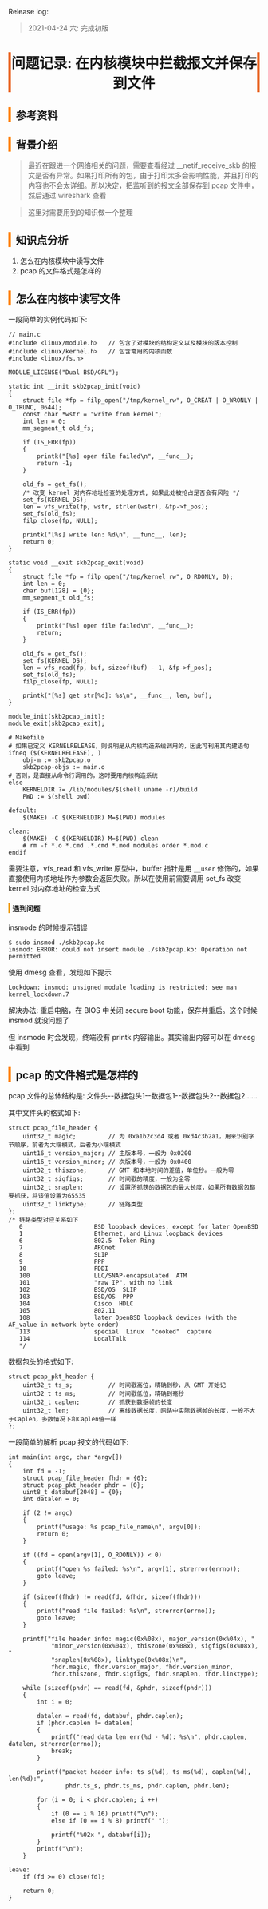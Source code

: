 <head><meta charset="UTF-8"></head>
<style>
h1 {
    text-align: center;
    border-left: 5px solid #e86422;
    border-right: 5px solid #e86422;
}
h2 {
    border-left: 5px solid #ff7f00;
    padding-left: 10px;
}
h3 {
    border-left: 5px solid #e86422;
    padding-left: 8px;
}
h4 {
    border-left: 3px solid #f0a000;
    padding-left: 5px;
}
</style>

Release log:
> 2021-04-24 六: 完成初版

# 问题记录: 在内核模块中拦截报文并保存到文件

## 参考资料

## 背景介绍
> 最近在跟进一个网络相关的问题，需要查看经过 __netif_receive_skb 的报文是否有异常。如果打印所有的包，由于打印太多会影响性能，并且打印的内容也不会太详细。所以决定，把监听到的报文全部保存到 pcap 文件中，然后通过 wireshark 查看

> 这里对需要用到的知识做一个整理

## 知识点分析
1. 怎么在内核模块中读写文件
1. pcap 的文件格式是怎样的

## 怎么在内核中读写文件
一段简单的实例代码如下:
```
// main.c
#include <linux/module.h>	// 包含了对模块的结构定义以及模块的版本控制
#include <linux/kernel.h>	// 包含常用的内核函数
#include <linux/fs.h>

MODULE_LICENSE("Dual BSD/GPL");

static int __init skb2pcap_init(void)
{
	struct file *fp = filp_open("/tmp/kernel_rw", O_CREAT | O_WRONLY | O_TRUNC, 0644);
	const char *wstr = "write from kernel";
	int len = 0;
	mm_segment_t old_fs;

	if (IS_ERR(fp)) 
	{
		printk("[%s] open file failed\n", __func__);
		return -1;
	}

	old_fs = get_fs();
	/* 改变 kernel 对内存地址检查的处理方式, 如果此处被抢占是否会有风险 */
	set_fs(KERNEL_DS);
	len = vfs_write(fp, wstr, strlen(wstr), &fp->f_pos);
	set_fs(old_fs);
	filp_close(fp, NULL);

	printk("[%s] write len: %d\n", __func__, len);
    return 0;
}

static void __exit skb2pcap_exit(void)
{
	struct file *fp = filp_open("/tmp/kernel_rw", O_RDONLY, 0);
	int len = 0;
	char buf[128] = {0};
	mm_segment_t old_fs;

	if (IS_ERR(fp))
	{
		printk("[%s] open file failed\n", __func__);
		return;
	}

	old_fs = get_fs();
	set_fs(KERNEL_DS);
	len = vfs_read(fp, buf, sizeof(buf) - 1, &fp->f_pos);
	set_fs(old_fs);
	filp_close(fp, NULL);

	printk("[%s] get str[%d]: %s\n", __func__, len, buf);
}

module_init(skb2pcap_init);
module_exit(skb2pcap_exit);

# Makefile
# 如果已定义 KERNELRELEASE，则说明是从内核构造系统调用的，因此可利用其内建语句
ifneq ($(KERNELRELEASE), )
	obj-m := skb2pcap.o
	skb2pcap-objs := main.o
# 否则，是直接从命令行调用的，这时要用内核构造系统
else
	KERNELDIR ?= /lib/modules/$(shell uname -r)/build
	PWD := $(shell pwd)

default:
	$(MAKE) -C $(KERNELDIR) M=$(PWD) modules

clean:
	$(MAKE) -C $(KERNELDIR) M=$(PWD) clean
	# rm -f *.o *.cmd .*.cmd *.mod modules.order *.mod.c
endif
```

需要注意，vfs_read 和 vfs_write 原型中，buffer 指针是用 `__user` 修饰的，如果直接使用内核地址作为参数会返回失败。所以在使用前需要调用 set_fs 改变 kernel 对内存地址的检查方式

#### 遇到问题
insmode 的时候提示错误
```
$ sudo insmod ./skb2pcap.ko 
insmod: ERROR: could not insert module ./skb2pcap.ko: Operation not permitted
```

使用 dmesg 查看，发现如下提示
```
Lockdown: insmod: unsigned module loading is restricted; see man kernel_lockdown.7
```

解决办法: 重启电脑，在 BIOS 中关闭 secure boot 功能，保存并重启。这个时候 insmod 就没问题了

但 insmode 时会发现，终端没有 printk 内容输出。其实输出内容可以在 dmesg 中看到

## pcap 的文件格式是怎样的
pcap 文件的总体结构是: 文件头--数据包头1--数据包1--数据包头2--数据包2......

其中文件头的格式如下: 
```
struct pcap_file_header {
	uint32_t magic;			// 为 0xa1b2c3d4 或者 0xd4c3b2a1，用来识别字节顺序，前者为大端模式，后者为小端模式
	uint16_t version_major;	// 主版本号，一般为 0x0200
	uint16_t version_minor;	// 次版本号，一般为 0x0400
	uint32_t thiszone;		// GMT 和本地时间的差值，单位秒。一般为零
	uint32_t sigfigs;		// 时间戳的精度，一般为全零
	uint32_t snaplen;		// 设置所抓获的数据包的最大长度，如果所有数据包都要抓获，将该值设置为65535
	uint32_t linktype;		// 链路类型
};
/* 链路类型对应关系如下
   0  					BSD loopback devices, except for later OpenBSD
   1  					Ethernet, and Linux loopback devices
   6  					802.5  Token Ring
   7  					ARCnet
   8  					SLIP
   9  					PPP
   10 					FDDI
   100					LLC/SNAP-encapsulated  ATM 
   101					"raw IP", with no link
   102					BSD/OS  SLIP
   103					BSD/OS  PPP
   104					Cisco  HDLC
   105					802.11
   108					later OpenBSD loopback devices (with the AF_value in network byte order)
   113					special  Linux  "cooked"  capture
   114					LocalTalk
   */
```

数据包头的格式如下: 
```
struct pcap_pkt_header {
	uint32_t ts_s;			// 时间戳高位，精确到秒，从 GMT 开始记
	uint32_t ts_ms;			// 时间戳低位，精确到毫秒
	uint32_t caplen;		// 抓获到数据帧的长度
	uint32_t len;			// 离线数据长度，网路中实际数据帧的长度，一般不大于Caplen，多数情况下和Caplen值一样
};
```

一段简单的解析 pcap 报文的代码如下:
```
int main(int argc, char *argv[])
{
	int fd = -1;
	struct pcap_file_header fhdr = {0};
	struct pcap_pkt_header phdr = {0};
	uint8_t databuf[2048] = {0};
	int datalen = 0;

	if (2 != argc)
	{
		printf("usage: %s pcap_file_name\n", argv[0]);
		return 0;
	}

	if ((fd = open(argv[1], O_RDONLY)) < 0)
	{
		printf("open %s failed: %s\n", argv[1], strerror(errno));
		goto leave;
	}

	if (sizeof(fhdr) != read(fd, &fhdr, sizeof(fhdr)))
	{
		printf("read file failed: %s\n", strerror(errno));
		goto leave;
	}

	printf("file header info: magic(0x%08x), major_version(0x%04x), "
			"minor_version(0x%04x), thiszone(0x%08x), sigfigs(0x%08x), "
			"snaplen(0x%08x), linktype(0x%08x)\n", 
			fhdr.magic, fhdr.version_major, fhdr.version_minor, 
			fhdr.thiszone, fhdr.sigfigs, fhdr.snaplen, fhdr.linktype);

	while (sizeof(phdr) == read(fd, &phdr, sizeof(phdr)))
	{
		int i = 0;

		datalen = read(fd, databuf, phdr.caplen);
		if (phdr.caplen != datalen)
		{
			printf("read data len err(%d - %d): %s\n", phdr.caplen, datalen, strerror(errno));
			break;
		}

		printf("packet header info: ts_s(%d), ts_ms(%d), caplen(%d), len(%d):", 
				phdr.ts_s, phdr.ts_ms, phdr.caplen, phdr.len);

		for (i = 0; i < phdr.caplen; i ++)
		{
			if (0 == i % 16) printf("\n");
			else if (0 == i % 8) printf(" ");

			printf("%02x ", databuf[i]);
		}
		printf("\n");
	}

leave:
	if (fd >= 0) close(fd);

	return 0;
}
```
